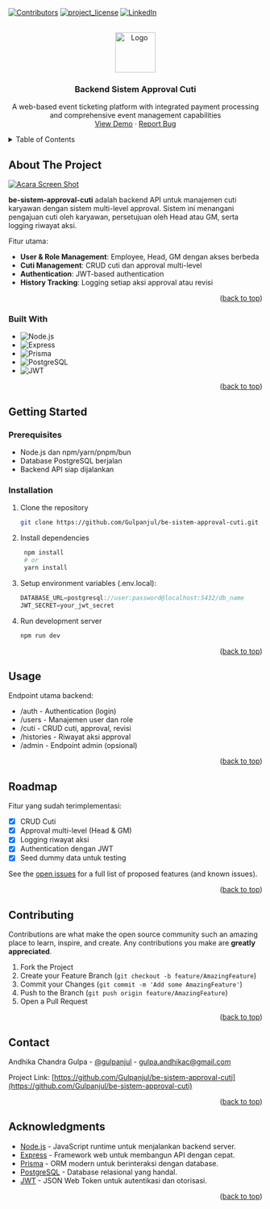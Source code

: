<a id="readme-top"></a>

[![Contributors][contributors-shield]][contributors-url]
[![project_license][license-shield]][license-url]
[![LinkedIn][linkedin-shield]][linkedin-url]

<!-- PROJECT LOGO -->
<br />
<div align="center">
  <a href="https://github.com/Gulpanjul/fe-acara">
    <img src="public/images/logo.png" alt="Logo" height="80">
  </a>

<h3 align="center">Backend Sistem Approval Cuti</h3>

  <p align="center">
    A web-based event ticketing platform with integrated payment processing and comprehensive event management capabilities
    <br />
    <a href="https://github.com/Gulpanjul/fe-acara">View Demo</a>
    &middot;
    <a href="https://github.com/Gulpanjul/fe-acara/issues/new?labels=bug&template=bug-report---.md">Report Bug</a>
  </p>
</div>

<!-- TABLE OF CONTENTS -->
<details>
  <summary>Table of Contents</summary>
  <ol>
    <li>
      <a href="#about-the-project">About The Project</a>
      <ul>
        <li><a href="#built-with">Built With</a></li>
      </ul>
    </li>
    <li>
      <a href="#getting-started">Getting Started</a>
      <ul>
        <li><a href="#prerequisites">Prerequisites</a></li>
        <li><a href="#installation">Installation</a></li>
      </ul>
    </li>
    <li><a href="#usage">Usage</a></li>
    <li><a href="#roadmap">Roadmap</a></li>
    <li><a href="#contact">Contact</a></li>
    <li><a href="#acknowledgments">Acknowledgments</a></li>
  </ol>
</details>

<!-- ABOUT THE PROJECT -->

## About The Project

[![Acara Screen Shot][product-screenshot]](https://example.com)

**be-sistem-approval-cuti** adalah backend API untuk manajemen cuti karyawan dengan sistem multi-level approval. Sistem ini menangani pengajuan cuti oleh karyawan, persetujuan oleh Head atau GM, serta logging riwayat aksi.

Fitur utama:

- **User & Role Management**: Employee, Head, GM dengan akses berbeda
- **Cuti Management**: CRUD cuti dan approval multi-level
- **Authentication**: JWT-based authentication
- **History Tracking**: Logging setiap aksi approval atau revisi

<p align="right">(<a href="#readme-top">back to top</a>)</p>

### Built With

- ![Node.js](https://img.shields.io/badge/Node.js-%23000000?style=for-the-badge&logo=node.js&logoColor=white)
- ![Express](https://img.shields.io/badge/Express-%23000000?style=for-the-badge&logo=express&logoColor=white)
- ![Prisma](https://img.shields.io/badge/Prisma-%23007ACC?style=for-the-badge&logo=prisma&logoColor=white)
- ![PostgreSQL](https://img.shields.io/badge/PostgreSQL-%23000000?style=for-the-badge&logo=postgresql&logoColor=white)
- ![JWT](https://img.shields.io/badge/JWT-%23FF0000?style=for-the-badge&logo=jsonwebtokens&logoColor=white)

<p align="right">(<a href="#readme-top">back to top</a>)</p>

<!-- GETTING STARTED -->

## Getting Started

### Prerequisites

- Node.js dan npm/yarn/pnpm/bun
- Database PostgreSQL berjalan
- Backend API siap dijalankan

### Installation

1. Clone the repository
   ```sh
   git clone https://github.com/Gulpanjul/be-sistem-approval-cuti.git
   ```
2. Install dependencies
   ```sh
    npm install
    # or
    yarn install
   ```
3. Setup environment variables (.env.local):
   ```js
   DATABASE_URL=postgresql://user:password@localhost:5432/db_name
   JWT_SECRET=your_jwt_secret
   ```
4. Run development server
   ```sh
   npm run dev
   ```

<p align="right">(<a href="#readme-top">back to top</a>)</p>

<!-- USAGE EXAMPLES -->

## Usage

Endpoint utama backend:

- /auth - Authentication (login)
- /users - Manajemen user dan role
- /cuti - CRUD cuti, approval, revisi
- /histories - Riwayat aksi approval
- /admin - Endpoint admin (opsional)

<p align="right">(<a href="#readme-top">back to top</a>)</p>

<!-- ROADMAP -->

## Roadmap

Fitur yang sudah terimplementasi:

- [x] CRUD Cuti
- [x] Approval multi-level (Head & GM)
- [x] Logging riwayat aksi
- [x] Authentication dengan JWT
- [x] Seed dummy data untuk testing

See the [open issues](https://github.com/Gulpanjul/fe-acara/issues) for a full list of proposed features (and known issues).

<p align="right">(<a href="#readme-top">back to top</a>)</p>

<!-- CONTRIBUTING -->

## Contributing

Contributions are what make the open source community such an amazing place to learn, inspire, and create. Any contributions you make are **greatly appreciated**.

1. Fork the Project
2. Create your Feature Branch (`git checkout -b feature/AmazingFeature`)
3. Commit your Changes (`git commit -m 'Add some AmazingFeature'`)
4. Push to the Branch (`git push origin feature/AmazingFeature`)
5. Open a Pull Request

<p align="right">(<a href="#readme-top">back to top</a>)</p>

<!-- CONTACT -->

## Contact

Andhika Chandra Gulpa - [@gulpanjul](https://www.instagram.com/gulpanjul) - gulpa.andhikac@gmail.com

Project Link: [https://github.com/Gulpanjul/be-sistem-approval-cuti](https://github.com/Gulpanjul/be-sistem-approval-cuti)

<p align="right">(<a href="#readme-top">back to top</a>)</p>

<!-- ACKNOWLEDGMENTS -->

## Acknowledgments

- [Node.js](https://nodejs.org/) - JavaScript runtime untuk menjalankan backend server.
- [Express](https://expressjs.com/) - Framework web untuk membangun API dengan cepat.
- [Prisma](https://www.prisma.io/) - ORM modern untuk berinteraksi dengan database.
- [PostgreSQL](https://www.postgresql.org/) - Database relasional yang handal.
- [JWT](https://jwt.io/) - JSON Web Token untuk autentikasi dan otorisasi.

<p align="right">(<a href="#readme-top">back to top</a>)</p>

<!-- MARKDOWN LINKS & IMAGES -->
<!-- https://www.markdownguide.org/basic-syntax/#reference-style-links -->

[contributors-shield]: https://img.shields.io/github/contributors/Gulpanjul/be-sistem-approval-cuti.svg?style=for-the-badge
[contributors-url]: https://github.com/Gulpanjul/be-sistem-approval-cuti/graphs/contributors
[license-shield]: https://img.shields.io/github/license/Gulpanjul/be-sistem-approval-cuti.svg?style=for-the-badge
[license-url]: https://github.com/Gulpanjul/be-sistem-approval-cuti/blob/master/LICENSE.txt
[linkedin-shield]: https://img.shields.io/badge/-LinkedIn-black.svg?style=for-the-badge&logo=linkedin&colorB=555
[linkedin-url]: https://linkedin.com/in/gulpa-andhikac
[product-screenshot]: /public/images/screenshot.png
